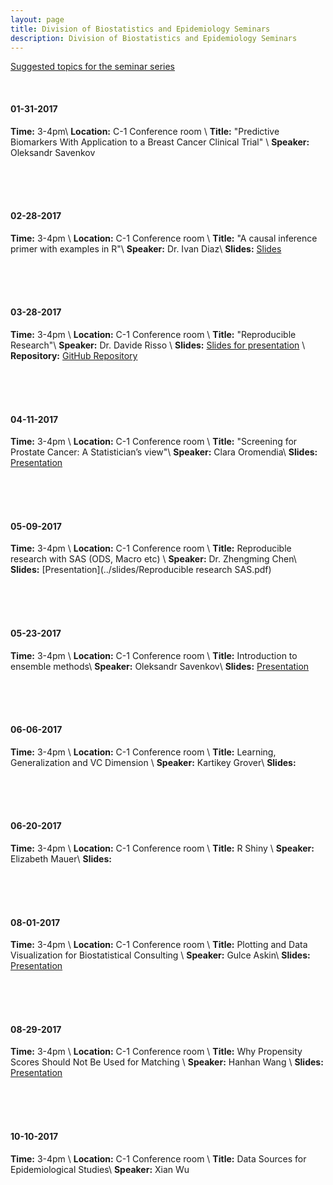 ```yaml
---
layout: page
title: Division of Biostatistics and Epidemiology Seminars
description: Division of Biostatistics and Epidemiology Seminars
---
```

[Suggested topics for the seminar series](https://docs.google.com/spreadsheets/d/1KrXSiqZPRx9iDV3CXFLiEDMdu_SPZcRrTJW1_Yy4Dhs/edit#gid=0)

<br>

#### 01-31-2017
**Time:** 3-4pm\\
**Location:** C-1 Conference room \\
**Title:** "Predictive Biomarkers With Application to a Breast Cancer Clinical Trial" \\
**Speaker:** Oleksandr Savenkov

<br>
<br>
<br>

#### 02-28-2017
**Time:** 3-4pm \\
**Location:** C-1 Conference room \\
**Title:** "A causal inference primer with examples in R"\\
**Speaker:** Dr. Ivan Diaz\\
**Slides:** [Slides](../slides/talk.html)

<br>
<br>
<br>

#### 03-28-2017
**Time:** 3-4pm \\
**Location:** C-1 Conference room \\
**Title:** "Reproducible Research"\\
**Speaker:** Dr. Davide Risso \\
**Slides:** [Slides for presentation](http://rpubs.com/daviderisso/reproducible_research) \\
**Repository:** [GitHub Repository](https://github.com/drisso/reproducible_research)


<br>
<br>
<br>

#### 04-11-2017
**Time:** 3-4pm \\
**Location:** C-1 Conference room \\
**Title:** "Screening for Prostate Cancer: A Statistician’s view"\\
**Speaker:** Clara Oromendia\\
**Slides:** [Presentation](../slides/Presentation.pdf)


<br>
<br>
<br>

#### 05-09-2017
**Time:** 3-4pm \\
**Location:** C-1 Conference room \\
**Title:** Reproducible research with SAS (ODS, Macro etc)   \\
**Speaker:** Dr. Zhengming Chen\\
**Slides:** [Presentation](../slides/Reproducible research SAS.pdf)

<br>
<br>
<br>

#### 05-23-2017
**Time:** 3-4pm \\
**Location:** C-1 Conference room \\
**Title:**  Introduction to ensemble methods\\
**Speaker:** Oleksandr Savenkov\\
**Slides:** [Presentation](../slides/present_ensembles.html)


<br>
<br>
<br>

#### 06-06-2017
**Time:** 3-4pm \\
**Location:** C-1 Conference room \\
**Title:**  Learning, Generalization and VC Dimension  \\
**Speaker:** Kartikey Grover\\
**Slides:**

<br>
<br>
<br>

#### 06-20-2017
**Time:** 3-4pm \\
**Location:** C-1 Conference room \\
**Title:** R Shiny   \\
**Speaker:** Elizabeth Mauer\\
**Slides:**


<br>
<br>
<br>

#### 08-01-2017
**Time:** 3-4pm \\
**Location:** C-1 Conference room \\
**Title:** Plotting and Data Visualization for Biostatistical Consulting \\
**Speaker:** Gulce Askin\\
**Slides:** [Presentation](../slides/PDV_8_1_2017_fin.pdf)

<br>
<br>
<br>

#### 08-29-2017
**Time:** 3-4pm \\
**Location:** C-1 Conference room \\
**Title:** Why Propensity Scores Should Not Be Used for Matching \\
**Speaker:** Hanhan Wang \\
**Slides:** [Presentation](../slides/hanhan.pdf)



<br>
<br>
<br>

#### 10-10-2017
**Time:** 3-4pm \\
**Location:** C-1 Conference room \\
**Title:** Data Sources for Epidemiological Studies\\
**Speaker:** Xian Wu

